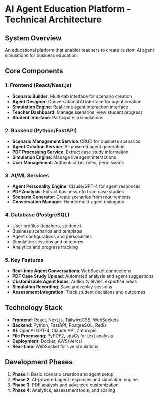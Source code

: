 # AI Agent Education Platform - Technical Architecture

## System Overview
An educational platform that enables teachers to create custom AI agent simulations for business education.

## Core Components

### 1. Frontend (React/Next.js)
- **Scenario Builder**: Multi-tab interface for scenario creation
- **Agent Designer**: Conversational AI interface for agent creation
- **Simulation Engine**: Real-time agent interaction interface
- **Teacher Dashboard**: Manage scenarios, view student progress
- **Student Interface**: Participate in simulations

### 2. Backend (Python/FastAPI)
- **Scenario Management Service**: CRUD for business scenarios
- **Agent Creation Service**: AI-powered agent generation
- **PDF Processing Service**: Extract case study information
- **Simulation Engine**: Manage live agent interactions
- **User Management**: Authentication, roles, permissions

### 3. AI/ML Services
- **Agent Personality Engine**: Claude/GPT-4 for agent responses
- **PDF Analysis**: Extract business info from case studies
- **Scenario Generator**: Create scenarios from requirements
- **Conversation Manager**: Handle multi-agent dialogues

### 4. Database (PostgreSQL)
- User profiles (teachers, students)
- Business scenarios and templates
- Agent configurations and personalities
- Simulation sessions and outcomes
- Analytics and progress tracking

### 5. Key Features
- **Real-time Agent Conversations**: WebSocket connections
- **PDF Case Study Upload**: Automated analysis and agent suggestions
- **Customizable Agent Roles**: Authority levels, expertise areas
- **Simulation Recording**: Save and replay sessions
- **Assessment Integration**: Track student decisions and outcomes

## Technology Stack
- **Frontend**: React, Next.js, TailwindCSS, WebSockets
- **Backend**: Python, FastAPI, PostgreSQL, Redis
- **AI**: OpenAI GPT-4, Claude API, Anthropic
- **File Processing**: PyPDF2, spaCy for text analysis
- **Deployment**: Docker, AWS/Vercel
- **Real-time**: WebSocket for live simulations

## Development Phases
1. **Phase 1**: Basic scenario creation and agent setup
2. **Phase 2**: AI-powered agent responses and simulation engine
3. **Phase 3**: PDF analysis and advanced customization
4. **Phase 4**: Analytics, assessment tools, and scaling 